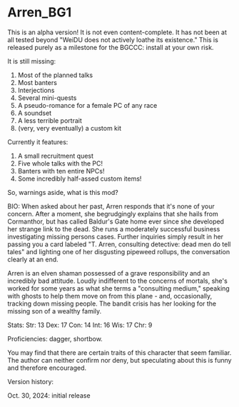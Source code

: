 # Arren_BG1

This is an alpha version! It is not even content-complete. It has not been at all tested beyond "WeiDU does not actively loathe its existence." This is released purely as a milestone for the BGCCC: install at your own risk.

It is still missing:
1. Most of the planned talks
2. Most banters
3. Interjections
4. Several mini-quests
5. A pseudo-romance for a female PC of any race
6. A soundset
7. A less terrible portrait
8. (very, very eventually) a custom kit

Currently it features:
1. A small recruitment quest
2. Five whole talks with the PC!
3. Banters with ten entire NPCs!
4. Some incredibly half-assed custom items!

So, warnings aside, what is this mod?

BIO: When asked about her past, Arren responds that it's none of your concern. After a moment, she begrudgingly explains that she hails from Cormanthor, but has called Baldur's Gate home ever since she developed her strange link to the dead. She runs a moderately successful business investigating missing persons cases. Further inquiries simply result in her passing you a card labeled "T. Arren, consulting detective: dead men do tell tales" and lighting one of her disgusting pipeweed rollups, the conversation clearly at an end.

Arren is an elven shaman possessed of a grave responsibility and an incredibly bad attitude. Loudly indifferent to the concerns of mortals, she's worked for some years as what she terms a "consulting medium," speaking with ghosts to help them move on from this plane - and, occasionally, tracking down missing people. The bandit crisis has her looking for the missing son of a wealthy family.

Stats:
Str: 13
Dex: 17
Con: 14
Int: 16
Wis: 17
Chr: 9

Proficiencies: dagger, shortbow.

You may find that there are certain traits of this character that seem familiar. The author can neither confirm nor deny, but speculating about this is funny and therefore encouraged.

Version history:

Oct. 30, 2024: initial release

